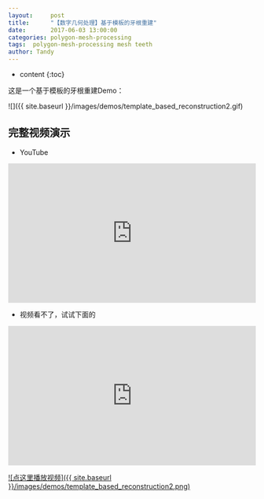 ```yaml
---
layout:     post
title:      "【数字几何处理】基于模板的牙根重建"
date:       2017-06-03 13:00:00
categories: polygon-mesh-processing
tags:  polygon-mesh-processing mesh teeth
author: Tandy
---
```


* content
{:toc}

这是一个基于模板的牙根重建Demo：

![]({{ site.baseurl }}/images/demos/template_based_reconstruction2.gif)




## 完整视频演示
- YouTube

<div style="max-width:10000px; margin:0 auto 10px;" >
<div 
style="position: relative; 
width:100%;
padding-bottom:56.25%; 
height:0;">
<iframe style="position: absolute;top: 0;left: 0;width: 100%;height: 100%;"  src="https://www.youtube.com/embed/Dc87xnxr9WM" frameborder="0" allowfullscreen></iframe>
</div>
</div>

- 视频看不了，试试下面的

<div style="max-width:10000px; margin:0 auto 10px;" >
<div 
style="position: relative; 
width:100%;
padding-bottom:56.25%; 
height:0;">
<iframe style="position: absolute;top: 0;left: 0;width: 100%;height: 100%;"  src="http://player.youku.com/embed/XMjgxNDAwNzQ4MA==" frameborder="0" allowfullscreen></iframe>
</div>
</div>

[![点这里播放视频]({{ site.baseurl }}/images/demos/template_based_reconstruction2.png)](http://player.youku.com/embed/XMjgxNDAwNzQ4MA==)